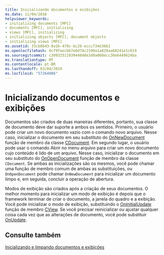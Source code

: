 ```yaml
---
title: Inicializando documentos e exibições
ms.date: 11/04/2016
helpviewer_keywords:
- initializing documents [MFC]
- documents [MFC], initializing
- views [MFC], initializing
- initializing objects [MFC], document objects
- initializing views [MFC]
ms.assetid: 33cb8643-8a16-478c-bc26-eccc734e3661
ms.openlocfilehash: 0cf9faecbb7e0d74c2199a1a829aa68241e1c019
ms.sourcegitcommit: c3093251193944840e3d0a068ecc30e6449624ba
ms.translationtype: MT
ms.contentlocale: pt-BR
ms.lasthandoff: 03/04/2019
ms.locfileid: "57264086"
---
```

# <a name="initializing-documents-and-views"></a>Inicializando documentos e exibições

Documentos são criados de duas maneiras diferentes, portanto, sua classe de documento deve dar suporte a ambos os sentidos. Primeiro, o usuário pode criar um novo documento vazio com o comando novo arquivo. Nesse caso, inicializar o documento em seu substituto do [OnNewDocument](../mfc/reference/cdocument-class.md#onnewdocument) função de membro da classe [CDocument](../mfc/reference/cdocument-class.md). Em segundo lugar, o usuário pode usar o comando Abrir no menu arquivo para criar um novo documento cujo conteúdo é lido de um arquivo. Nesse caso, inicializar o documento em seu substituto do [OnOpenDocument](../mfc/reference/cdocument-class.md#onopendocument) função de membro da classe `CDocument`. Se ambas as inicializações são os mesmos, você pode chamar uma função de membro comum de ambas as substituições, ou `OnOpenDocument` pode chamar `OnNewDocument` para inicializar um documento limpo e, em seguida, concluir a operação de abertura.

Modos de exibição são criados após a criação de seus documentos. O melhor momento para inicializar um modo de exibição é depois que o framework terminar de criar o documento, a janela do quadro e a exibição. Você pode inicializar o modo de exibição, substituindo o [OnInitialUpdate](../mfc/reference/cview-class.md#oninitialupdate) função de membro [CView](../mfc/reference/cview-class.md). Se você precisar reinicializar ou ajustar qualquer coisa cada vez que as alterações de documento, você pode substituir [OnUpdate](../mfc/reference/cview-class.md#onupdate).

## <a name="see-also"></a>Consulte também

[Inicializando e limpando documentos e exibições](../mfc/initializing-and-cleaning-up-documents-and-views.md)

